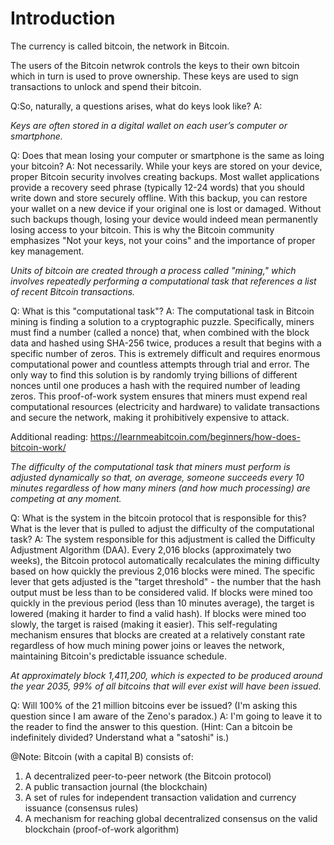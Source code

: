 # Introduction

The currency is called bitcoin, the network in Bitcoin.

The users of the Bitcoin netwrok controls the keys to their own bitcoin which in turn is used to prove ownership. These keys are used to sign transactions to unlock and spend their bitcoin.

Q:So, naturally, a questions arises, what do keys look like?
A:

_Keys are often stored in a digital wallet on each user’s computer or smartphone._

Q: Does that mean losing your computer or smartphone is the same as loing your bitcoin?
A: Not necessarily. While your keys are stored on your device, proper Bitcoin security involves creating backups. Most wallet applications provide a recovery seed phrase (typically 12-24 words) that you should write down and store securely offline. With this backup, you can restore your wallet on a new device if your original one is lost or damaged. Without such backups though, losing your device would indeed mean permanently losing access to your bitcoin. This is why the Bitcoin community emphasizes "Not your keys, not your coins" and the importance of proper key management.

_Units of bitcoin are created through a process called "mining," which involves repeatedly performing a computational task that references a list of recent Bitcoin transactions._

Q: What is this "computational task"?
A: The computational task in Bitcoin mining is finding a solution to a cryptographic puzzle. Specifically, miners must find a number (called a nonce) that, when combined with the block data and hashed using SHA-256 twice, produces a result that begins with a specific number of zeros. This is extremely difficult and requires enormous computational power and countless attempts through trial and error. The only way to find this solution is by randomly trying billions of different nonces until one produces a hash with the required number of leading zeros. This proof-of-work system ensures that miners must expend real computational resources (electricity and hardware) to validate transactions and secure the network, making it prohibitively expensive to attack.

Additional reading: https://learnmeabitcoin.com/beginners/how-does-bitcoin-work/

_The difficulty of the computational task that miners must perform is adjusted dynamically so that, on average, someone succeeds every 10 minutes regardless of how many miners (and how much processing) are competing at any moment._

Q: What is the system in the bitcoin protocol that is responsible for this? What is the lever that is pulled to adjust the difficulty of the computational task?
A: The system responsible for this adjustment is called the Difficulty Adjustment Algorithm (DAA). Every 2,016 blocks (approximately two weeks), the Bitcoin protocol automatically recalculates the mining difficulty based on how quickly the previous 2,016 blocks were mined. The specific lever that gets adjusted is the "target threshold" - the number that the hash output must be less than to be considered valid. If blocks were mined too quickly in the previous period (less than 10 minutes average), the target is lowered (making it harder to find a valid hash). If blocks were mined too slowly, the target is raised (making it easier). This self-regulating mechanism ensures that blocks are created at a relatively constant rate regardless of how much mining power joins or leaves the network, maintaining Bitcoin's predictable issuance schedule.

_At approximately block 1,411,200, which is expected to be produced around the year 2035, 99% of all bitcoins that will ever exist will have been issued._

Q: Will 100% of the 21 million bitcoins ever be issued? (I'm asking this question since I am aware of the Zeno's paradox.)
A: I'm going to leave it to the reader to find the answer to this question. (Hint: Can a bitcoin be indefinitely divided? Understand what a "satoshi" is.)

@Note: 
Bitcoin (with a capital B) consists of:

1. A decentralized peer-to-peer network (the Bitcoin protocol)
2. A public transaction journal (the blockchain)
3. A set of rules for independent transaction validation and currency issuance (consensus rules)
4. A mechanism for reaching global decentralized consensus on the valid blockchain (proof-of-work algorithm)